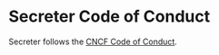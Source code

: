 # Secreter Code of Conduct

Secreter follows the [CNCF Code of Conduct](https://github.com/cncf/foundation/blob/master/code-of-conduct.md).
